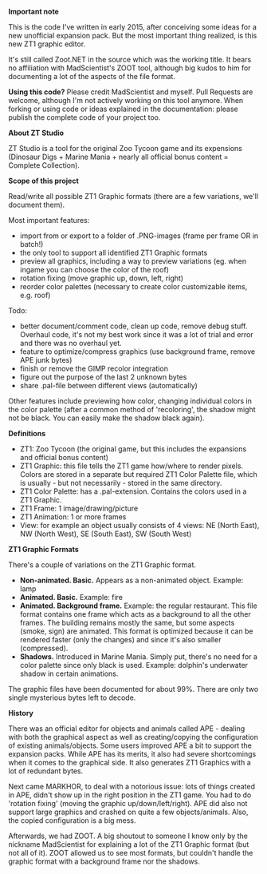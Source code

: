 
**Important note**

This is the code I've written in early 2015, after conceiving some ideas for a new unofficial expansion pack. But the most important thing realized, is this new ZT1 graphic editor.

It's still called Zoot.NET in the source which was the working title. It bears no affiliation with MadScientist's ZOOT tool, although big kudos to him for documenting a lot of the aspects of the file format.

**Using this code?**
Please credit MadScientist and myself.
Pull Requests are welcome, although I'm not actively working on this tool anymore.
When forking or using code or ideas explained in the documentation: please publish the complete code of your project too.


**About ZT Studio**

ZT Studio is a tool for the original Zoo Tycoon game and its expensions (Dinosaur Digs + Marine Mania + nearly all official bonus content = Complete Collection).


**Scope of this project**

Read/write all possible ZT1 Graphic formats (there are a few variations, we'll document them).

Most important features:
* import from or export to a folder of .PNG-images (frame per frame OR in batch!)
* the only tool to support all identified ZT1 Graphic formats
* preview all graphics, including a way to preview variations (eg. when ingame you can choose the color of the roof)
* rotation fixing (move graphic up, down, left, right)
* reorder color palettes (necessary to create color customizable items, e.g. roof)

Todo:
* better document/comment code, clean up code, remove debug stuff. Overhaul code, it's not my best work since it was a lot of trial and error and there was no overhaul yet.
* feature to optimize/compress graphics (use background frame, remove APE junk bytes)
* finish or remove the GIMP recolor integration
* figure out the purpose of the last 2 unknown bytes
* share .pal-file between different views (automatically)

Other features include previewing how color, changing individual colors in the color palette (after a common method of 'recoloring', the shadow might not be black. You can easily make the shadow black again).

**Definitions**

* ZT1: Zoo Tycoon (the original game, but this includes the expansions and official bonus content)
* ZT1 Graphic: this file tells the ZT1 game how/where to render pixels. Colors are stored in a separate but required ZT1 Color Palette file, which is usually - but not necessarily - stored in the same directory.
* ZT1 Color Palette: has a .pal-extension. Contains the colors used in a ZT1 Graphic.
* ZT1 Frame: 1 image/drawing/picture
* ZT1 Animation: 1 or more frames
* View: for example an object usually consists of 4 views: NE (North East), NW (North West), SE (South East), SW (South West)


**ZT1 Graphic Formats**

There's a couple of variations on the ZT1 Graphic format.
* **Non-animated. Basic.** Appears as a non-animated object. Example: lamp
* **Animated. Basic.** Example: fire
* **Animated. Background frame.** Example: the regular restaurant. This file format contains one frame which acts as a background to all the other frames. The building remains mostly the same, but some aspects (smoke, sign) are animated. This format is optimized because it can be rendered faster (only the changes) and since it's also smaller (compressed).
* **Shadows.** Introduced in Marine Mania. Simply put, there's no need for a color palette since only black is used. Example: dolphin's underwater shadow in certain animations.

The graphic files have been documented for about 99%. There are only two single mysterious bytes left to decode.




**History**

There was an official editor for objects and animals called APE - dealing with both the graphical aspect as well as creating/copying the configuration of existing animals/objects. Some users improved APE a bit to support the expansion packs. While APE has its merits, it also had severe shortcomings when it comes to the graphical side. It also generates ZT1 Graphics with a lot of redundant bytes. 

Next came MARKHOR, to deal with a notorious issue: lots of things created in APE, didn't show up in the right position in the ZT1 game. You had to do 'rotation fixing' (moving the graphic up/down/left/right). APE did also not support large graphics and crashed on quite a few objects/animals. Also, the copied configuration is a big mess.

Afterwards, we had ZOOT. A big shoutout to someone I know only by the nickname MadScientist for explaining a lot of the ZT1 Graphic format (but not all of it). ZOOT allowed us to see most formats, but couldn't handle the graphic format with a background frame nor the shadows.

